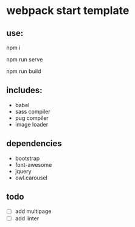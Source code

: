 # webpack start template

## use:
npm i

npm run serve

npm run build

## includes:
- babel
- sass compiler
- pug compiler
- image loader

## dependencies
- bootstrap
- font-awesome
- jquery
- owl.carousel

## todo
- [ ] add multipage
- [ ] add linter
